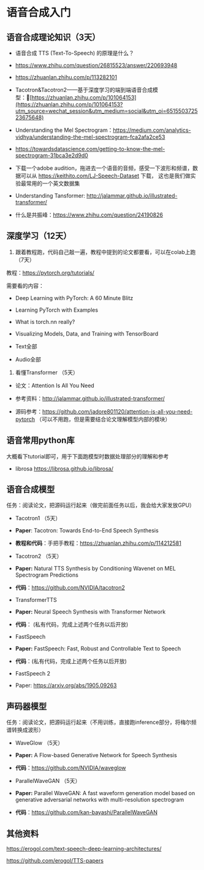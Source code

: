 # 语音合成入门

## 语音合成理论知识（3天）

- 语音合成 TTS (Text-To-Speech) 的原理是什么？

- https://www.zhihu.com/question/26815523/answer/220693948

- https://zhuanlan.zhihu.com/p/113282101

- Tacotron&Tacotron2——基于深度学习的端到端语音合成模型：[https://zhuanlan.zhihu.com/p/101064153](https://zhuanlan.zhihu.com/p/101064153?utm_source=wechat_session&utm_medium=social&utm_oi=651550372523675648)

- Understanding the Mel Spectrogram：https://medium.com/analytics-vidhya/understanding-the-mel-spectrogram-fca2afa2ce53

- https://towardsdatascience.com/getting-to-know-the-mel-spectrogram-31bca3e2d9d0

- 下载一个adobe audition，拖进去一个语音的音频，感受一下波形和频谱，数据可以从 https://keithito.com/LJ-Speech-Dataset 下载， 这也是我们做实验最常用的一个英文数据集

- Understanding Tansformer: http://jalammar.github.io/illustrated-transformer/

- 什么是共振峰：https://www.zhihu.com/question/24190826

## 深度学习（12天）

1. 跟着教程跑，代码自己敲一遍，教程中提到的论文都要看，可以在colab上跑（7天）

教程：https://pytorch.org/tutorials/

需要看的内容：

- Deep Learning with PyTorch: A 60 Minute Blitz

- Learning PyTorch with Examples

- What is torch.nn really?

- Visualizing Models, Data, and Training with TensorBoard

- Text全部

- Audio全部

1. 看懂Transformer （5天）

- 论文：Attention Is All You Need

- 参考资料：http://jalammar.github.io/illustrated-transformer/

- 源码参考：https://github.com/jadore801120/attention-is-all-you-need-pytorch （可以不用跑，但是需要结合论文理解模型内部的模块）

## 语音常用python库

大概看下tutorial即可，用于下面跑模型时数据处理部分的理解和参考

- librosa https://librosa.github.io/librosa/

## 语音合成模型

任务：阅读论文，把源码运行起来（做完前面任务以后，我会给大家发放GPU）

- Tacotron1 （5天）

- **Paper**: Tacotron: Towards End-to-End Speech Synthesis

- **教程和代码**：手把手教程：https://zhuanlan.zhihu.com/p/114212581

- Tacotron2 （5天）

- **Paper:** Natural TTS Synthesis by Conditioning Wavenet on MEL Spectrogram Predictions

- **代码**：https://github.com/NVIDIA/tacotron2

- TransformerTTS

- **Paper:** Neural Speech Synthesis with Transformer Network

- **代码**： (私有代码，完成上述两个任务以后开放)

- FastSpeech

- **Paper:** FastSpeech: Fast, Robust and Controllable Text to Speech

- **代码**：(私有代码，完成上述两个任务以后开放)

- FastSpeech 2

- Paper: https://arxiv.org/abs/1905.09263

## 声码器模型

任务：阅读论文，把源码运行起来（不用训练，直接跑inference部分，将梅尔频谱转换成波形）

- WaveGlow （5天）

- **Paper:** A Flow-based Generative Network for Speech Synthesis

- **代码**：https://github.com/NVIDIA/waveglow

- ParallelWaveGAN （5天）

- **Paper:** Parallel WaveGAN: A fast waveform generation model based on generative adversarial networks with multi-resolution spectrogram

- **代码**：https://github.com/kan-bayashi/ParallelWaveGAN

## 其他资料

https://erogol.com/text-speech-deep-learning-architectures/

https://github.com/erogol/TTS-papers